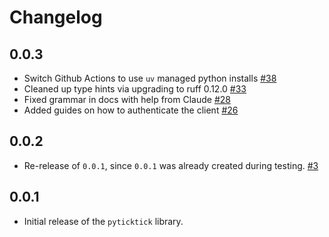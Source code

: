 # Changelog

## 0.0.3

- Switch Github Actions to use `uv` managed python installs [#38](https://github.com/sebpretzer/pyticktick/pull/38)
- Cleaned up type hints via upgrading to ruff 0.12.0 [#33](https://github.com/sebpretzer/pyticktick/pull/33)
- Fixed grammar in docs with help from Claude [#28](https://github.com/sebpretzer/pyticktick/pull/28)
- Added guides on how to authenticate the client [#26](https://github.com/sebpretzer/pyticktick/pull/26)

## 0.0.2

- Re-release of `0.0.1`, since `0.0.1` was already created during testing. [#3](https://github.com/sebpretzer/pyticktick/pull/3)

## 0.0.1

- Initial release of the `pyticktick` library.
